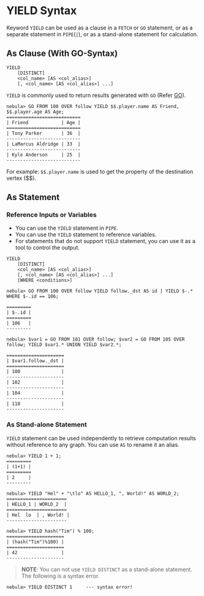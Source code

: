 # YIELD Syntax

 Keyword `YIELD` can be used as a clause in a `FETCH` or `GO` statement, or as a separate statement in `PIPE`(`|`), or as a stand-alone statement for calculation.

## As Clause (With GO-Syntax)

```ngql
YIELD
    [DISTINCT]
    <col_name> [AS <col_alias>]
    [, <col_name> [AS <col_alias>] ...]
```

`YIELD` is commonly used to return results generated with `GO` (Refer [GO](go-syntax.md)).

```ngql
nebula> GO FROM 100 OVER follow YIELD $$.player.name AS Friend, $$.player.age AS Age;
===========================
| Friend            | Age |
===========================
| Tony Parker       | 36  |
---------------------------
| LaMarcus Aldridge | 33  |
---------------------------
| Kyle Anderson     | 25  |
---------------------------
```

For example: `$$.player.name` is used to get the property of the destination vertex ($$).

## As Statement

### Reference Inputs or Variables

- You can use the `YIELD` statement in `PIPE`.
- You can use the `YIELD` statement to reference variables.
- For statements that do not support `YIELD` statement, you can use it as a tool to control the output.

```ngql
YIELD
    [DISTINCT]
    <col_name> [AS <col_alias>]
    [, <col_name> [AS <col_alias>] ...]
    [WHERE <conditions>]
```

```ngql
nebula> GO FROM 100 OVER follow YIELD follow._dst AS id | YIELD $-.* WHERE $-.id == 106;

=========
| $-.id |
=========
| 106   |
---------

nebula> $var1 = GO FROM 101 OVER follow; $var2 = GO FROM 105 OVER follow; YIELD $var1.* UNION YIELD $var2.*;

=====================
| $var1.follow._dst |
=====================
| 100               |
---------------------
| 102               |
---------------------
| 104               |
---------------------
| 110               |
---------------------
```

### As Stand-alone Statement

`YIELD` statement can be used independently to retrieve computation results without reference to any graph. You can use `AS` to rename it an alias.

```ngql
nebula> YIELD 1 + 1;
=========
| (1+1) |
=========
| 2     |
---------

nebula> YIELD "Hel" + "\tlo" AS HELLO_1, ", World!" AS WORLD_2;
======================
| HELLO_1 | WORLD_2  |
======================
| Hel  lo  | , World! |
----------------------

nebula> YIELD hash("Tim") % 100;
=====================
| (hash("Tim")%100) |
=====================
| 42                |
---------------------
```

> **NOTE**: You can not use `YIELD DISTINCT` as a stand-alone statement. The following is a syntax error.

```ngql
nebula> YIELD DISTINCT 1     --- syntax error!
```
